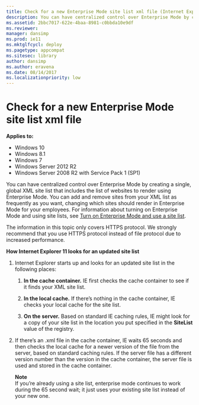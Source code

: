 ```yaml
---
title: Check for a new Enterprise Mode site list xml file (Internet Explorer 11 for IT Pros)
description: You can have centralized control over Enterprise Mode by creating a single, global XML site list that includes the list of websites to render using Enterprise Mode.
ms.assetid: 2bbc7017-622e-4baa-8981-c0bbda10e9df
ms.reviewer: 
manager: dansimp
ms.prod: ie11
ms.mktglfcycl: deploy
ms.pagetype: appcompat
ms.sitesec: library
author: dansimp
ms.author: eravena
ms.date: 08/14/2017
ms.localizationpriority: low
---
```



# Check for a new Enterprise Mode site list xml file

**Applies to:**

-   Windows 10
-   Windows 8.1
-   Windows 7
-   Windows Server 2012 R2
-   Windows Server 2008 R2 with Service Pack 1 (SP1)

You can have centralized control over Enterprise Mode by creating a single, global XML site list that includes the list of websites to render using Enterprise Mode. You can add and remove sites from your XML list as frequently as you want, changing which sites should render in Enterprise Mode for your employees. For information about turning on Enterprise Mode and using site lists, see [Turn on Enterprise Mode and use a site list](turn-on-enterprise-mode-and-use-a-site-list.md).

The information in this topic only covers HTTPS protocol. We strongly recommend that you use HTTPS protocol instead of file protocol due to increased performance.

**How Internet Explorer 11 looks for an updated site list**

1.  Internet Explorer starts up and looks for an updated site list in the following places:

    1.  **In the cache container.** IE first checks the cache container to see if it finds your XML site list.

    2.  **In the local cache.** If there’s nothing in the cache container, IE checks your local cache for the site list.

    3.  **On the server.** Based on standard IE caching rules, IE might look for a copy of your site list in the location you put specified in the **SiteList** value of the registry.

2.  If there’s an .xml file in the cache container, IE waits 65 seconds and then checks the local cache for a newer version of the file from the server, based on standard caching rules. If the server file has a different version number than the version in the cache container, the server file is used and stored in the cache container.<p>**Note**<br>If you’re already using a site list, enterprise mode continues to work during the 65 second wait; it just uses your existing site list instead of your new one.

     

 

 



